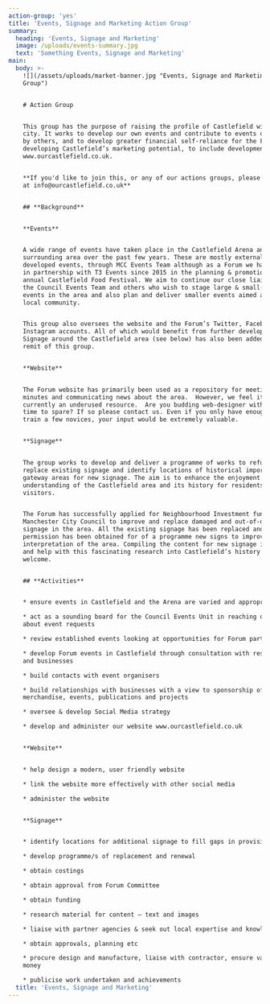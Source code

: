```yaml
---
action-group: 'yes'
title: 'Events, Signage and Marketing Action Group'
summary:
  heading: 'Events, Signage and Marketing'
  image: /uploads/events-summary.jpg
  text: 'Something Events, Signage and Marketing'
main:
  body: >-
    ![](/assets/uploads/market-banner.jpg "Events, Signage and Marketing Action
    Group")


    # Action Group


    This group has the purpose of raising the profile of Castlefield within the
    city. It works to develop our own events and contribute to events organised
    by others, and to develop greater financial self-reliance for the Forum by
    developing Castlefield’s marketing potential, to include development of
    www.ourcastlefield.co.uk.


    **If you'd like to join this, or any of our actions groups, please email us
    at info@ourcastlefield.co.uk**   


    ## **Background**


    **Events**


    A wide range of events have taken place in the Castlefield Arena and
    surrounding area over the past few years. These are mostly externally
    developed events, through MCC Events Team although as a Forum we have worked
    in partnership with T3 Events since 2015 in the planning & promotion of the
    annual Castlefield Food Festival. We aim to continue our close liaison with
    the Council Events Team and others who wish to stage large & small-scale
    events in the area and also plan and deliver smaller events aimed at the
    local community.


    This group also oversees the website and the Forum’s Twitter, Facebook and
    Instagram accounts. All of which would benefit from further development.
    Signage around the Castlefield area (see below) has also been added to the
    remit of this group.


    **Website**


    The Forum website has primarily been used as a repository for meeting
    minutes and communicating news about the area.  However, we feel it’s
    currently an underused resource.  Are you budding web-designer with some
    time to spare? If so please contact us. Even if you only have enough time to
    train a few novices, your input would be extremely valuable.


    **Signage**


    The group works to develop and deliver a programme of works to refurbish and
    replace existing signage and identify locations of historical importance and
    gateway areas for new signage. The aim is to enhance the enjoyment and
    understanding of the Castlefield area and its history for residents and
    visitors.


    The Forum has successfully applied for Neighbourhood Investment funding from
    Manchester City Council to improve and replace damaged and out-of-date
    signage in the area. All the existing signage has been replaced and planning
    permission has been obtained for of a programme new signs to improve the
    interpretation of the area. Compiling the content for new signage is ongoing
    and help with this fascinating research into Castlefield’s history is most
    welcome.


    ## **Activities**


    * ensure events in Castlefield and the Arena are varied and appropriate   

    * act as a sounding board for the Council Events Unit in reaching decisions
    about event requests

    * review established events looking at opportunities for Forum participation

    * develop Forum events in Castlefield through consultation with residents
    and businesses  

    * build contacts with event organisers

    * build relationships with businesses with a view to sponsorship of
    merchandise, events, publications and projects 

    * oversee & develop Social Media strategy

    * develop and administer our website www.ourcastlefield.co.uk


    **Website**


    * help design a modern, user friendly website

    * link the website more effectively with other social media

    * administer the website


    **Signage**


    * identify locations for additional signage to fill gaps in provision

    * develop programme/s of replacement and renewal

    * obtain costings

    * obtain approval from Forum Committee

    * obtain funding

    * research material for content – text and images

    * liaise with partner agencies & seek out local expertise and knowledge

    * obtain approvals, planning etc

    * procure design and manufacture, liaise with contractor, ensure value for
    money

    * publicise work undertaken and achievements
  title: 'Events, Signage and Marketing'
---
```



